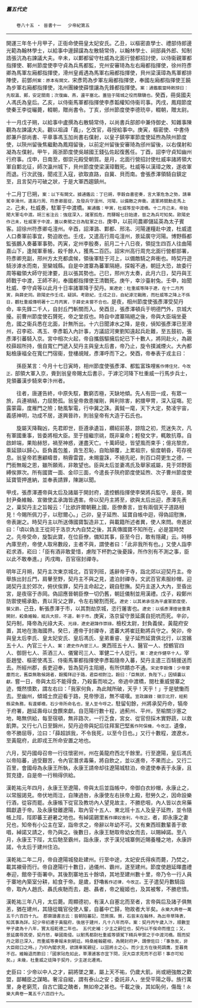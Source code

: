 

##### 舊五代史
　　`卷八十五 ‧ 晉書十一`
　`少帝紀第五`

* * *

開運三年冬十月甲子，正衙命使冊皇太妃安氏。乙丑，以樞密直學士、禮部侍郎邊光範為翰林學士，以給事中邊歸讜為左散騎常侍，以翰林學士、祠部員外郎、知制誥張沆為右諫議大夫。辛未，以鄴都留守杜威為北面行營都招討使，以侍衞親軍都指揮使、鄆州節度使李守貞為兵馬都監，兖州安審琦為左右廂都指揮使，徐州符彥卿為馬軍左廂都指揮使，滑州皇甫遇為馬軍右廂都指揮使，貝州梁漢璋為馬軍都排陣使，前鄧州`案：原本有闕文。`宋彥筠為步軍左廂都指揮使，奉國左廂都指揮使王饒為步軍右廂都指揮使，洺州團練使薛懷讓為先鋒都指揮使。`案：通鑑載當時敕牓曰：先取瀛、鄚，安定關南；次復幽、燕，盪平塞北。蓋狃于陽城之役而驟驕也。`癸酉，冊吳國夫人馮氏為皇后。乙亥，以侍衞馬軍都指揮使李彥韜權知侍衞司事。丙戌，鳳翔節度使秦王李從曮薨，輟朝，贈尚書令。丁亥，邠州節度使李德珫卒，輟朝，贈太尉。

十一月戊子朔，以給事中盧撰為右散騎常侍，以尚書兵部郎中兼侍御史、知雜事陳觀為左諫議大夫。觀以祖諱「義」，乞改官，尋授給事中。庚寅，樞密使、中書侍郎兼戶部尚書、平章事馮玉加尚書右僕射，以皇子鎮寕軍節度使延煦為陝州節度使，以陝州留後焦繼勳為鳳翔留後，以前定州留後安審琦為邠州留後，以右僕射和凝為左僕射。甲午，兩浙節度使吳越國王錢弘佐起復舊任。丁酉，詔李守貞知幽州行府事。戊申，日南至，御崇元殿受朝賀。是月，北面行營招討使杜威率諸將領大軍自鄴北征，師次瀛州城下，貝州節度使梁漢璋戰死。杜威等以漢璋之敗，遂收軍而退。行次武強，聞戎王入寇，欲取直路，自冀、貝而南。會張彥澤領騎自鎮定至，且言契丹可破之狀，于是大軍西趨鎮州。

十二月丁巳朔，`案：以下有闕文。據通鑑云：丁巳朔，李穀自書密奏，言大軍危急之勢，請車駕幸滑州，遣高行周、符彥卿扈從，及發兵守澶州、河陽，以備敵之奔衝。遣軍將關勳走馬上之。`己未，杜威奏，駐軍于中渡橋。`案通鑑：甲寅，杜威等至中渡橋。十二月己未，帝始聞大軍屯中渡。胡三省注云：強寇深入，諸軍孤危，而驛報七日始達，晉之為兵可知矣。歐陽史作己未，杜威軍于中渡，蓋以奏聞之日為駐軍之日。`庚申，以前司農卿儲延英為太子賓客。詔徐州符彥卿屯澶州。辛酉，詔澤潞、鄴都、邢洺、河陽運糧赴中渡，杜威遣人口奏軍前事宜，勢迫故也。壬戌，又遣高行周屯澶州，景延廣守河陽。博野縣都監張鵬入奏蕃軍事勢。丙寅，定州李殷奏，前月二十八日夜，領捉生四百人往曲陽嘉山下，逢賊軍車帳，殺千餘人，獲馬二百匹。詔宋州高行周充北面行營都部署，符彥卿充副，邢州方太充都虞候，領後軍駐于河上，以備敵騎之奔衝也。時契丹遊騎涉滹水而南，至欒城縣。自是中渡寨為蕃軍隔絕，探報不通，朝廷大恐，故委行周等繼領大師守扼津要，且以張其勢也。己巳，邢州方太奏，此月六日，契丹與王師戰于中渡，王師不利，奉國都指揮使王清戰死。庚午，幸沙臺射兔。壬申，始聞杜威、李守貞等以此月十日率諸軍降于契丹。`案遼史：杜重威等降于遼，在十二月丙寅，與薛史同。歐陽史作壬戌，疑誤。考歐紀，壬戌之日，自紀滹沱戰敗，而杜威等之降上不係日，觀杜重威傳明著十二月丙寅，于薛史未嘗不合也。`是夜，相州節度使張彥澤受契丹命，率先鋒二千人，自封丘門斬關而入。癸酉旦，張彥澤頓兵于明德門外，京城大擾。前曹州節度使石贇死，帝之堂叔也。時自中渡寨隔絕之後，帝與大臣端坐憂危，國之衞兵悉在北面，計無所出。十六日聞滹水之降，是夜，偵知張彥澤已至滑州，召李崧、馮玉、李彥韜入內計事，方議詔河東劉知遠起兵赴難，至五鼓初，張彥澤引蕃騎入京。宮中相次火起，帝自攜劔驅擁后妃已下十數人，將同赴火，為親校薛超所持，俄自寬仁門遞入契丹主與皇太后書，帝乃止，旋令撲滅煙火。大內都點檢康福全在寬仁門宿衞，登樓覘賊，彥澤呼而下之。癸酉，帝奉表于戎主曰：

　　孫臣某言：今月十七日寅時，相州節度使張彥澤、都監富珠哩`舊作傅住兒，今改正。`部領大軍入京，賫到翁皇帝賜太后書示，于滹沱河降下杜重威一行馬步兵士，見領蕃漢步騎來幸汴州者。

　　往者，唐運告終，中原失馭，數窮否極，天缺地傾。先人有田一成，有眾一旅，兵連禍結，力屈勢孤。翁皇帝救患摧剛，興利除害，躬擐甲冑，深入寇塲。犯露蒙霜，度雁門之險；馳風掣電，行中冀之誅。黃鉞一麾，天下大定，勢凌宇宙，義感神明，功成不居，遂興晉祚，則翁皇帝有大造于石氏也。

　　旋屬天降鞠凶，先君即世，臣遵承遺旨，纘紹前基，諒陰之初，荒迷失次，凡有軍國重事，皆委將相大臣。至于擅繼宗祧，既非稟命；輕發文字，輒敢抗尊。自啟衅端，果貽赫怒，禍至神惑，運盡天亡。十萬師徒，皆望風而束手；億兆黎庶，乘延頸以歸心。臣負義包羞，貪生忍恥，自貽顛覆，上累祖宗，偷度朝昏，苟存視息。翁皇帝若惠顧疇昔，稍霽雷霆，未賜靈誅，不絕先祀，則百口荷更生之德，一門銜無報之恩，雖所願焉，非敢望也。臣與太后並妻馮氏及舉家戚屬，見于郊野面縛俟罪次。所有國寶一面、金印三面，今遣長子陝府節度使延煦、次子曹州節度使延寶管押進納，並奉表請罪，陳謝以聞。

甲戌，張彥澤遷帝與太后及諸屬于開封府，遣控鶴指揮使李榮將兵監守。是夜，開封尹桑維翰、宣徽使孟承誨皆遇害。帝以契丹主將至，欲與太后出迎，彥澤先表之，稟契丹主之旨報云：「比欲許爾朝覲上國，臣僚奏言，豈有兩個天子道路相見！今賜所佩刀子，以慰爾心。」己卯，皇子延煦、延寶自帳中迴，得偽詔慰撫，帝表謝之。時契丹主以所送傳國寶製造非工，與載籍所述者異，使人來問。帝進狀曰：「頃以偽主王從珂于洛京大內自焚之後，其真傳國寶不知所在，必是當時焚之。先帝受命，旋製此寶，在位臣僚，備知其事，臣至今日，敢有隱藏」云。時移內庫至府，帝使人取帛數段，主者不與，謂使者曰：「此非我所有也。」又使人詣李崧求酒，崧曰：「臣有酒非敢愛惜，慮陛下杯酌之後憂躁，所作別有不測之事，臣以此不敢奉進。」丙戌晦，百官宿封禪寺。

明年正月朔，契丹主次東京城北，百官列班，遙辭帝于寺，詣北郊以迎契丹主。帝舉族出封丘門，肩轝至野，契丹主不與之見，遣泊封禪寺。文武百官素服紗帽，迎謁契丹主於郊次，俯伏俟罪，契丹主命起之，親自慰撫。契丹主遂入大內，至昏出宮，是夜宿于赤岡。偽詔應晉朝臣僚一切仍舊，朝廷儀制並用漢禮。戊子，殺鄭州防禦使楊承勳，責以背父之罪，令左右臠割而死。`遼史：以其弟承信為平盧軍節度使，襲父爵。`己丑，斬張彥澤于市，以其剽劫京城，恣行屠害也。`遼史：以張彥澤擅徙重貴開封，殺桑維翰，縱兵大掠，不道，斬于市。`庚寅，洛京留守景延廣自扼吭而死。辛卯，契丹制，降帝為光祿大夫、`光祿，遼史避諱作崇祿。`檢校太尉，封負義侯，黃龍府安置，其地在渤海國界。癸巳，遷帝于封禪寺，遣蕃大將崔廷勳將兵守之。癸卯，帝與皇太后李氏、皇太妃安氏、皇后馮氏、皇弟重睿、皇子延煦延寶俱北行，以宮嬪五十人、內官三十人、`案：遼史作內宦三人。`東西班五十人、醫官一人、控鶴官四人、御厨七人、茶酒三人、儀鸞司三人、軍健二十人從行。`案：遼史作健卒十人。`宰臣趙瑩、樞密使馮玉、侍衞馬軍都指揮使李彥韜隨帝入蕃，契丹主遣三百騎援送而去。所經州郡，長吏迎奉，皆為契丹主阻絕，有所供饋亦不通。`宋史李穀傳：少帝蒙塵而北，舊臣無敢候謁者，穀獨拜迎于路，君臣相對泣。穀曰：「臣無狀，負陛下。」因傾囊以獻。`嘗一日，帝與太后不能得食，乃殺畜而啖之。帝過中渡橋，閱杜重威營寨之迹，慨然憤歎，謂左右曰：「我家何負，為此賊所破，天乎！天乎！」于是號慟而去。至幽州，傾城士庶迎看于路，見帝慘沮，無不嗟嘆。`宣政雜錄：徽宗北狩，經薊縣梁魚務，有還鄉橋，石少帝所命名也，里人至今呼之。`駐留旬餘，州將承契丹命，犒帝于府署，趙延壽母以食饌來獻。自范陽行數十程，過薊州、平州，至榆關沙塞之地，略無供給，每至宿頓，無非路次，一行乏食，宮女、從官但採木實野蔬，以救飢弊。又行七八日至錦州，契丹迫帝與妃后往拜案巴堅`舊作阿保機，今改正。`遺像，帝不勝屈辱，泣曰：「薛超誤我，不令我死，以至今日也。」又行十數程，渡遼水，至黃龍府，此即戎王所命安置之地也。

六月，契丹國母召帝一行往懷密州，州在黃龍府西北千餘里。行至遼陽，皇后馮氏以帝陷蕃，過受艱苦，令內官潛求毒藥，將自飲之，並以進帝，不果而止。又行二百里，會國母為永康王所執，永康王請帝却往遼陽城駐泊，帝遣使奉表于永康，且賀克捷，自是帝一行稍得供給。

漢乾祐元年四月，永康王至遼陽，帝與太后並詣帳中，帝御白衣紗帽，永康止之，以常服謁見。帝伏地雨泣，自陳過咎，永康使左右扶帝上殿，慰勞久之，因命設樂行酒，從容而罷。永康帳下從官及教坊內人望見故主，不勝悲咽，內人皆以衣帛藥餌獻遺于帝。及永康發離遼陽，取內官十五人、東北班十五人及皇子延煦，並令隨帳上陘，陘即蕃王避暑之地也。有綽諾錫里`舊作禪奴舍利，今改正。`者，即永康之妻兄也，知帝有小公主在室，詣帝求之，帝辭以年幼不可。又有東西班數輩善于歌唱，綽諾又請之，帝乃與之。後數日，永康王馳取帝幼女而去，以賜綽諾。至八月，永康王下陘，太后馳至霸州，詣永康，求于漢兒城寨側近賜養種之地，永康許諾，令太后于建州住泊。

漢乾祐二年二月，帝自遼陽城發赴建州。行至中途，太妃安氏得疾而薨，乃焚之，載其襯骨而行。帝自遼陽行十數日，過儀州、霸州，遂至建州。節度使趙延暉盡禮奉迎，館帝于衙署中。其後割寨地五十餘頃，其地至建州數十里，帝乃令一行人員于寨地內築室分耕，給食于帝。是歲，舒嚕`舊作述律，今改正。`王子遣契丹數騎詣帝，取內人趙氏、聶氏疾馳而去，趙、聶者，帝之寵姬也，及其被奪，不勝悲憤。

漢乾祐三年八月，太后薨。周顯德初，有漢人自塞北而至者，言帝與后及諸子俱無恙，猶在建州，其隨從職官役使人輩，自蕃中亡歸，物故者大半矣。`永樂大典卷一萬五千六百四十九。　郡齋讀書志云：晉朝陷蕃記，范質撰。質，石晉末在翰林，為出帝草降表，知其事為詳。記少帝初遷于黃龍府，後居于建州，凡十八年而卒。案：契丹丙午歲入汴，順數至甲子歲為十八年，實太祖乾德二年也。　五代史補：少主之嗣位也，契丹以不俟命而擅立；又，景延廣辱其使，契丹怒，舉國南侵。以駙馬都尉杜重威等領駕下精兵甲禦之于中渡河橋。既而契丹之眾已深入，而重威等奏報未到朝廷。時桑維翰罷相，為開封府尹，謂僚佐曰：「事急矣，非大臣鉗口之時。」乃叩內閣求見，欲請車駕親征，以固將士之心。而少主方在後苑調鷹，至暮竟不召。維翰退而歎曰：「國家阽危如此，草澤逋客亦宜下問，況大臣求見而不召耶！事亦可知矣。」未幾，杜重威之徒降于契丹，少主遂北遷焉。`

史臣曰：少帝以中人之才，嗣將墜之業，屬上天不祐，仍歲大飢，尚或絕強敵之歡盟，鄙輔臣之謀略。奢淫自縱，謂有泰山之安；委託非人，坐受平陽之辱。族行萬里，身老窮荒，自古亡國之醜者，無如帝之甚也。千載之後，其如恥何，傷哉！`永樂大典卷一萬五千六百四十九。`

* * *

